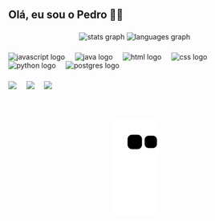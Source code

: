 ## Olá, eu sou o Pedro 👋🏼

###

<div align="center">
  <img src="https://github-readme-stats.vercel.app/api?username=plucasm&hide_title=false&hide_rank=false&show_icons=true&include_all_commits=true&count_private=true&disable_animations=false&theme=dracula&locale=en&hide_border=false" height="150" alt="stats graph"  />
  <img src="https://github-readme-stats.vercel.app/api/top-langs?username=plucasm&locale=en&hide_title=false&layout=compact&card_width=320&langs_count=5&theme=dracula&hide_border=false" height="150" alt="languages graph"  />
</div>

###

<div align="left">
  <img src="https://skillicons.dev/icons?i=js" height="30" alt="javascript logo"  />
  <img width="12" />
  <img src="https://skillicons.dev/icons?i=java" height="30" alt="java logo"  />
  <img width="12" />
  <img src="https://skillicons.dev/icons?i=html" height="30" alt="html logo"  />
  <img width="12" />
  <img src="https://skillicons.dev/icons?i=css" height="30" alt="css logo"  />
  <img width="12" />
  <img src="https://skillicons.dev/icons?i=py" height="30" alt="python logo"  />
  <img width="12" />
  <img src="https://skillicons.dev/icons?i=postgres" height="30" alt="postgres logo"  />
  <img width="12" />

</div>

###

<div align="left">
  <a href="https://github.com/plucasm"><img src="https://img.shields.io/badge/GitHub-100000?style=for-the-badge&logo=github&logoColor=white"></a>
  &nbsp;&nbsp;&nbsp;
  <a href="https://www.instagram.com/flowparei/" ><img src="https://img.shields.io/badge/Instagram-E4405F?style=for-the-badge&logo=instagram&logoColor=white"></a>
  &nbsp;&nbsp;&nbsp;
  <a href="https://www.linkedin.com/in/pedro-lucas-sm/"><img src="https://img.shields.io/badge/LinkedIn-0077B5?style=for-the-badge&logo=linkedin&logoColor=white"></a>
</div>

###

<br clear="both">

<p align="center">
  <img src="https://raw.githubusercontent.com/plucasm/plucasm/output/github-contribution-grid-snake.svg" alt="Snake animation">
</p>

